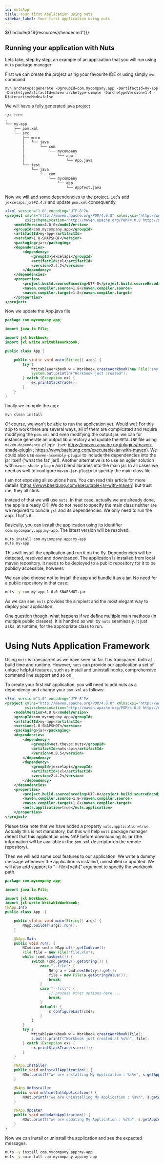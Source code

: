 ```yaml
---
id: nutsApp
title: Your first Application using nuts
sidebar_label: Your first Application using nuts
---
```


${{include($"${resources}/header.md")}}

## Running your application with Nuts

Lets take, step by step, an example of an application that you will run using ```nuts``` package manager

First we can create the project using your favourite IDE or using simply `mvn` command

```
mvn archetype:generate -DgroupId=com.mycompany.app -DartifactId=my-app -DarchetypeArtifactId=maven-archetype-simple -DarchetypeVersion=1.4 -DinteractiveMode=false
```

We will have a fully generated java project

```bash
~/> tree
.
└── my-app
    ├── pom.xml
    └── src
        ├── main
        │   └── java
        │       └── com
        │           └── mycompany
        │               └── app
        │                   └── App.java
        └── test
            └── java
                └── com
                    └── mycompany
                        └── app
                            └── AppTest.java

```

Now we will add some dependencies to the project. Let's add `jexcelapi:jxl#2.4.2` and update `pom.xml` consequently.

```xml
<?xml version="1.0" encoding="UTF-8"?>
<project xmlns="http://maven.apache.org/POM/4.0.0" xmlns:xsi="http://www.w3.org/2001/XMLSchema-instance"
         xsi:schemaLocation="http://maven.apache.org/POM/4.0.0 http://maven.apache.org/xsd/maven-4.0.0.xsd">
    <modelVersion>4.0.0</modelVersion>
    <groupId>com.mycompany.app</groupId>
    <artifactId>my-app</artifactId>
    <version>1.0-SNAPSHOT</version>
    <packaging>jar</packaging>
    <dependencies>
        <dependency>
            <groupId>jexcelapi</groupId>
            <artifactId>jxl</artifactId>
            <version>2.4.2</version>
        </dependency>
    </dependencies>
    <properties>
        <project.build.sourceEncoding>UTF-8</project.build.sourceEncoding>
        <maven.compiler.source>1.8</maven.compiler.source>
        <maven.compiler.target>1.8</maven.compiler.target>
    </properties>
</project> 
```

Now we update the App.java file

```java
package com.mycompany.app;

import java.io.File;

import jxl.Workbook;
import jxl.write.WritableWorkbook;

public class App {

    public static void main(String[] args) {
        try {
            WritableWorkbook w = Workbook.createWorkbook(new File("any-file.xls"));
            System.out.println("Workbook just created");
        } catch (Exception ex) {
            ex.printStackTrace();
        }
    }
}

```

finally we compile the app:

```bash
mvn clean install
```

Of course, we won't be able to run the application yet. Would we? For this app to work there are several ways, all of
them are complicated and require modifying the `pom.xml`  and even modifying the output jar. we can for instance generate an
output lib directory and update the `META-INF` file using `maven-dependency-plugin`.
(see https://maven.apache.org/plugins/maven-shade-plugin ; https://www.baeldung.com/executable-jar-with-maven). We
could also use `maven-assembly-plugin` to include the dependencies into the jar itself ('what the fat' jar!).
Another alternative is to use an uglier solution with ```maven-shade-plugin``` and blend libraries into the main jar. In
all cases we need as well to configure `maven-jar-plugin` to specify the main class file.

I am not exposing all solutions here. You can read this article for more
details (https://www.baeldung.com/executable-jar-with-maven) but trust me, they all stink.

Instead of that we will use `nuts`. In that case, actually we are already done, the app is already OK! We do not need
to specify the main class neither are we required to bundle `jxl` and its dependencies. We only need to run the app.
That's it.

Basically, you can install the application using its identifier `com.mycompany.app:my-app`. The latest version will be resolved.

```bash
nuts install com.mycompany.app:my-app
nuts my-app
```

This will install the application and run it on the fly. Dependencies will be detected, resolved and downloaded. The
application is installed from local maven repository. It needs to be deployed to a public repository for it to be
publicly accessible, however.

We can also choose not to install the app and bundle it as a jar. No need for a public repository in that case:

```bash
nuts -y com my-app-1.0.0-SNAPSHOT.jar
```

As we can see, `nuts` provides the simplest and the most elegant way to deploy your application.

One question though. what happens if we define multiple main methods (in multiple public classes). It is handled as well
by ```nuts``` seamlessly. It just asks, at runtime, for the appropriate class to run.

# Using Nuts Application Framework

Using ```nuts``` is transparent as we have seen so far. It is transparent both at build time and runtime.
However, ```nuts``` can provide our application a set of unique helpful features, such as install and uninstall hooks,
comprehensive command line support and so on.

To create your first ```NAF``` application, you will need to add nuts as a dependency and change your `pom.xml` as follows:

```xml
<?xml version="1.0" encoding="UTF-8"?>
<project xmlns="http://maven.apache.org/POM/4.0.0" xmlns:xsi="http://www.w3.org/2001/XMLSchema-instance"
         xsi:schemaLocation="http://maven.apache.org/POM/4.0.0 http://maven.apache.org/xsd/maven-4.0.0.xsd">
    <modelVersion>4.0.0</modelVersion>
    <groupId>com.mycompany.app</groupId>
    <artifactId>my-app</artifactId>
    <version>1.0-SNAPSHOT</version>
    <packaging>jar</packaging>
    <dependencies>
        <dependency>
            <groupId>net.thevpc.nuts</groupId>
            <artifactId>nuts-api</artifactId>
            <version>0.8.5</version>
        </dependency>
        <dependency>
            <groupId>jexcelapi</groupId>
            <artifactId>jxl</artifactId>
            <version>2.4.2</version>
        </dependency>
    </dependencies>
    <properties>
        <project.build.sourceEncoding>UTF-8</project.build.sourceEncoding>
        <maven.compiler.source>1.8</maven.compiler.source>
        <maven.compiler.target>1.8</maven.compiler.target>
        <nuts.application>true</nuts.application>
    </properties>
</project> 
```
Please take note that we have added a property `nuts.application=true`. 
Actually this is not mandatory, but this will help ```nuts``` package manager detect that this application uses NAF before downloading its jar (the information will be available in the ```pom.xml``` descriptor on the remote repository).

Then we will add some cool features to our application. We write a dummy message whenever the application is installed, uninstalled or updated.
We will also add support to "--file=[path]" argument to specify the workbook path.

```java
package com.mycompany.app;

import java.io.File;

import jxl.Workbook;
import jxl.write.WritableWorkbook;
@NApp.Info
public class App  {

    public static void main(String[] args) {
        NApp.builder(args).run();
    }

    @NApp.Main
    public void run() {
        NCmdLine cmd = NApp.of().getCmdLine();
        File file = new File("file.xls");
        while (cmd.hasNext()) {
            switch (cmd.getKey().getString()) {
                case "--file": {
                    NArg a = cmd.nextEntry().get();
                    file = new File(a.getStringValue());
                    break;
                }
                case "--fill": {
                    // process other options here ...
                    break;
                }
                default: {
                    s.configureLast(cmd);
                }
            }
        }
        try {
            WritableWorkbook w = Workbook.createWorkbook(file);
            s.out().printf("Workbook just created at %s%n", file);
        } catch (Exception ex) {
            ex.printStackTrace(s.err());
        }
    }

    @NApp.Installer
    public void onInstallApplication() {
        NOut.printf("we are installing My Application : %s%n", s.getAppId());
    }

    @NApp.Uninstaller
    public void onUninstallApplication() {
        NOut.printf("we are uninstalling My Application : %s%n", s.getAppId());
    }

    @NApp.Updater
    public void onUpdateApplication() {
        NOut.printf("we are updating My Application : %s%n", s.getAppId());
    }
}

```

Now we can install or uninstall the application and see the expected messages.

```bash
nuts -y install com.mycompany.app:my-app
nuts -y uninstall com.mycompany.app:my-app
```


